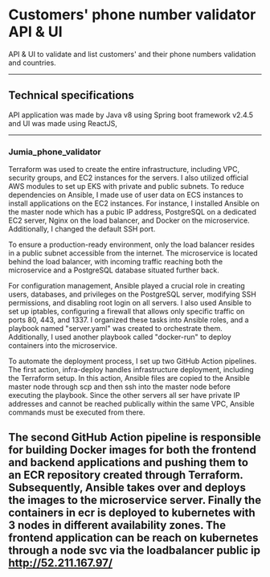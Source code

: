 # Customers' phone number validator API & UI

API & UI to validate and list customers' and their phone numbers validation and countries.
  
---

## Technical specifications

API application was made by Java v8 using Spring boot framework v2.4.5 and UI was made using ReactJS,


---

### Jumia_phone_validator
 
Terraform was used to create the entire infrastructure, including VPC, security groups, and EC2 instances for the servers. I also utilized official AWS modules to set up EKS with private and public subnets. To reduce dependencies on Ansible, I made use of user data on ECS instances to install applications on the EC2 instances. For instance, I installed Ansible on the master node which has a pubic IP address, PostgreSQL on a dedicated EC2 server, Nginx on the load balancer, and Docker on the microservice. Additionally, I changed the default SSH port.

To ensure a production-ready environment, only the load balancer resides in a public subnet accessible from the internet. The microservice is located behind the load balancer, with incoming traffic reaching both the microservice and a PostgreSQL database situated further back.

For configuration management, Ansible played a crucial role in creating users, databases, and privileges on the PostgreSQL server, modifying SSH permissions, and disabling root login on all servers. I also used Ansible to set up iptables, configuring a firewall that allows only specific traffic on ports 80, 443, and 1337. I organized these tasks into Ansible roles, and a playbook named "server.yaml" was created to orchestrate them. Additionally, I used another playbook called "docker-run" to deploy containers into the microservice.

To automate the deployment process, I set up two GitHub Action pipelines. The first action, infra-deploy handles infrastructure deployment, including the Terraform setup. In this action, Ansible files are copied to the Ansible master node through scp and then ssh into the master node before executing the playbook. Since the other servers all ser have private IP addresses and cannot be reached publically within the same VPC, Ansible commands must be executed from there.

The second GitHub Action pipeline is responsible for building Docker images for both the frontend and backend applications and pushing them to an ECR repository created through Terraform. Subsequently, Ansible takes over and deploys the images to the microservice server. Finally the containers in ecr is deployed to kubernetes with 3 nodes in different availability zones.
The frontend application can be reach on kubernetes through a node svc via the loadbalancer public ip http://52.211.167.97/ 
---

